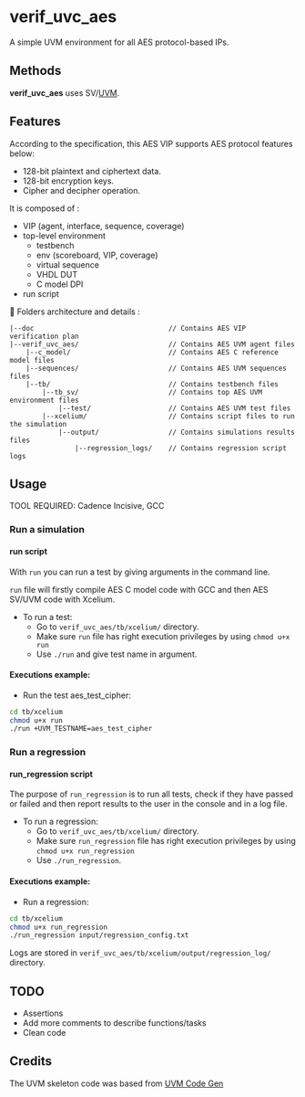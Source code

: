# verif_uvc_aes
A simple UVM environment for all AES protocol-based IPs.

## Methods
**verif_uvc_aes** uses SV/[UVM](https://en.wikipedia.org/wiki/Universal_Verification_Methodology). 

## Features
According to the specification, this AES VIP supports AES protocol features below:
  - 128-bit plaintext and ciphertext data.
  - 128-bit encryption keys.
  - Cipher and decipher operation.

It is composed of :
- VIP (agent, interface, sequence, coverage)
- top-level environment
  - testbench
  - env (scoreboard, VIP, coverage)
  - virtual sequence
  - VHDL DUT
  - C model DPI
- run script

:file_folder: Folders architecture and details :

    |--doc                                 // Contains AES VIP verification plan
    |--verif_uvc_aes/                      // Contains AES UVM agent files
        |--c_model/                        // Contains AES C reference model files
        |--sequences/                      // Contains AES UVM sequences files
        |--tb/                             // Contains testbench files
            |--tb_sv/                      // Contains top AES UVM environment files
                |--test/                   // Contains AES UVM test files
            |--xcelium/                    // Contains script files to run the simulation
                |--output/                 // Contains simulations results files
                    |--regression_logs/    // Contains regression script logs

## Usage
TOOL REQUIRED: Cadence Incisive, GCC
### Run a simulation

#### run script
With `run` you can run a test by giving arguments in the command line.

`run` file will firstly compile AES C model code with GCC and then AES SV/UVM code with Xcelium.

-	To run a test: 
    - Go to `verif_uvc_aes/tb/xcelium/` directory.
    - Make sure `run` file has right execution privileges by using `chmod u+x run`
    - Use `./run` and give test name in argument.

#### Executions example:
- Run the test aes_test_cipher:
```sh
cd tb/xcelium
chmod u+x run
./run +UVM_TESTNAME=aes_test_cipher
```

### Run a regression
#### run_regression script
The purpose of  `run_regression` is to run all tests, check if they have passed or failed and then report results to the user in the console and in a log file.
- To run a regression: 
    -	Go to `verif_uvc_aes/tb/xcelium/` directory.
    - Make sure `run_regression` file has right execution privileges by using `chmod u+x run_regression`
    -	Use `./run_regression`.

#### Executions example:
-	Run a regression:
```sh
cd tb/xcelium
chmod u+x run_regression
./run_regression input/regression_config.txt
```
Logs are stored in `verif_uvc_aes/tb/xcelium/output/regression_log/` directory.



## TODO
  - Assertions
  - Add more comments to describe functions/tasks
  - Clean code


## Credits 
The UVM skeleton code was based from [UVM Code Gen](https://github.com/antoinemadec/uvm_code_gen)
